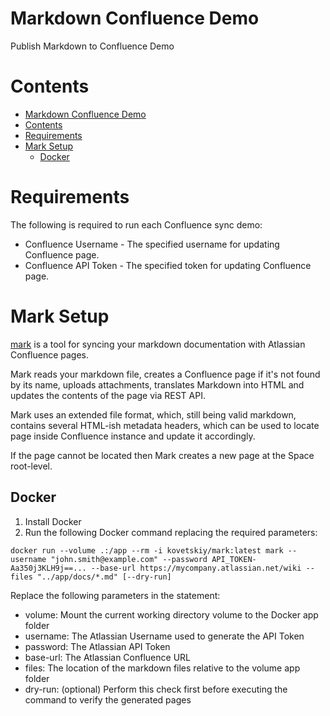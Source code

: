 # Markdown Confluence Demo

Publish Markdown to Confluence Demo

# Contents
- [Markdown Confluence Demo](#markdown-confluence-demo)
- [Contents](#contents)
- [Requirements](#requirements)
- [Mark Setup](#mark-setup)
  - [Docker](#docker)

# Requirements

The following is required to run each Confluence sync demo:

- Confluence Username - The specified username for updating Confluence page.
- Confluence API Token - The specified token for updating Confluence page.

# Mark Setup

[mark](https://github.com/kovetskiy/mark) is a tool for syncing your markdown documentation with Atlassian Confluence pages.

Mark reads your markdown file, creates a Confluence page if it's not found by its name, uploads attachments, translates Markdown into HTML and updates the contents of the page via REST API.

Mark uses an extended file format, which, still being valid markdown, contains several HTML-ish metadata headers, which can be used to locate page inside Confluence instance and update it accordingly.

If the page cannot be located then Mark creates a new page at the Space root-level.

## Docker
1. Install Docker
2. Run the following Docker command replacing the required parameters:

```
docker run --volume .:/app --rm -i kovetskiy/mark:latest mark --username "john.smith@example.com" --password API_TOKEN-Aa350j3KLH9j==... --base-url https://mycompany.atlassian.net/wiki --files "../app/docs/*.md" [--dry-run]
```

Replace the following parameters in the statement:
- volume: Mount the current working directory volume to the Docker app folder
- username: The Atlassian Username used to generate the API Token
- password: The Atlassian API Token
- base-url: The Atlassian Confluence URL
- files: The location of the markdown files relative to the volume app folder
- dry-run: (optional) Perform this check first before executing the command to verify the generated pages
